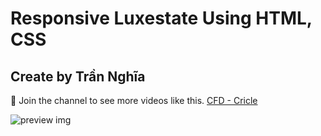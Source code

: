 # Responsive Luxestate Using HTML, CSS

## Create by Trần Nghĩa

💙 Join the channel to see more videos like this. [CFD - Cricle](https://www.youtube.com/@CFDCircle)

![preview img](/thumnail.png)

